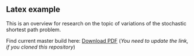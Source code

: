 ## Latex example

This is an overview for research on the topic of variations of the stochastic shortest path problem.

Find current master build here:
[Download PDF](https://github.com/Necktschnagge/stochastic-shortest-path-problems-overview/blob/artifacts/artifacts/release/script.pdf) (*You need to update the link, if you cloned this repository*)
